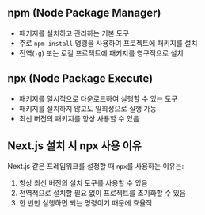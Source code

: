 ## npm (Node Package Manager)

- 패키지를 설치하고 관리하는 기본 도구
- 주로 `npm install` 명령을 사용하여 프로젝트에 패키지를 설치
- 전역(`-g`) 또는 로컬 프로젝트에 패키지를 영구적으로 설치

## npx (Node Package Execute)

- 패키지를 일시적으로 다운로드하여 실행할 수 있는 도구
- 패키지를 설치하지 않고도 일회성으로 실행 가능
- 최신 버전의 패키지를 항상 사용할 수 있음

## Next.js 설치 시 npx 사용 이유

Next.js 같은 프레임워크를 설정할 때 `npx`를 사용하는 이유는:

1. 항상 최신 버전의 설치 도구를 사용할 수 있음
2. 전역적으로 설치할 필요 없이 프로젝트를 초기화할 수 있음
3. 한 번만 실행하면 되는 명령이기 때문에 효율적